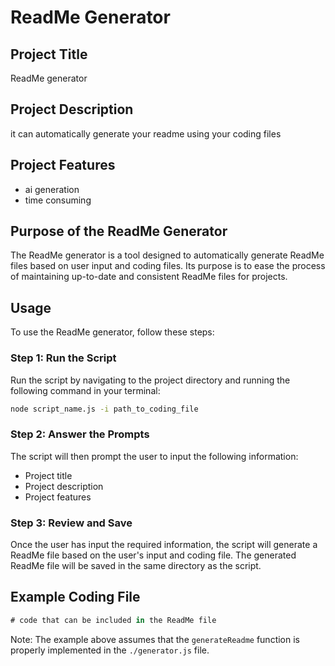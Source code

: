 # ReadMe Generator

## Project Title
ReadMe generator

## Project Description
it can automatically generate your readme using your coding files

## Project Features
- ai generation
- time consuming

## Purpose of the ReadMe Generator

The ReadMe generator is a tool designed to automatically generate ReadMe files based on user input and coding files. Its purpose is to ease the process of maintaining up-to-date and consistent ReadMe files for projects.

## Usage

To use the ReadMe generator, follow these steps:

### Step 1: Run the Script

Run the script by navigating to the project directory and running the following command in your terminal:

```bash
node script_name.js -i path_to_coding_file
```

### Step 2: Answer the Prompts

The script will then prompt the user to input the following information:

- Project title
- Project description
- Project features

### Step 3: Review and Save

Once the user has input the required information, the script will generate a ReadMe file based on the user's input and coding file. The generated ReadMe file will be saved in the same directory as the script.

## Example Coding File
```javascript
# code that can be included in the ReadMe file
```
Note: The example above assumes that the `generateReadme` function is properly implemented in the `./generator.js` file.